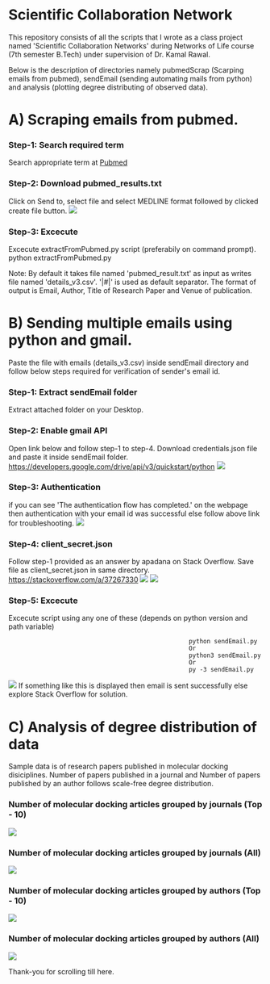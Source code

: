 # Scientific Collaboration Network
This repository consists of all the scripts that I wrote as a class project named 'Scientific Collaboration Networks' during Networks of Life course (7th semester B.Tech) under supervision of Dr. Kamal Rawal. 

Below is the description of directories namely pubmedScrap (Scarping emails from pubmed), sendEmail (sending automating mails from python) and analysis (plotting degree distributing of observed data).

# A) Scraping emails from pubmed.

### Step-1: Search required term 
Search appropriate term at <a href='https://www.ncbi.nlm.nih.gov/pubmed' target='_blank'> Pubmed </a>
### Step-2: Download pubmed_results.txt
Click on Send to, select file and select MEDLINE format followed by clicked create file button.
<img src='screenshots/F1.PNG'/>

### Step-3: Excecute
Excecute extractFromPubmed.py script (preferabily on command prompt). 
                                              python extractFromPubmed.py

Note: By default it takes file named 'pubmed_result.txt' as input as writes file named 'details_v3.csv'.
'|#|' is used as default separator. The format of output is Email, Author, Title of Research Paper and Venue of publication. 

# B) Sending multiple emails using python and gmail.
Paste the file with emails (details_v3.csv) inside sendEmail directory and follow below steps required for verification of sender's email id.

### Step-1: Extract sendEmail folder
Extract attached folder on your Desktop. 

### Step-2: Enable gmail API
Open link below and follow step-1 to step-4. Download credentials.json file and paste it inside sendEmail folder. 
https://developers.google.com/drive/api/v3/quickstart/python
<img src='screenshots/S1.PNG'/>

### Step-3: Authentication
if you can see 'The authentication flow has completed.' on the webpage then authentication with your email id was successful else follow above link for troubleshooting. 
<img src='screenshots/S2.PNG'/>

### Step-4: client_secret.json
Follow step-1 provided as an answer by apadana on Stack Overflow. Save file as client_secret.json in same directory. 
https://stackoverflow.com/a/37267330
<img src='screenshots/S3.PNG'/>
<img src='screenshots/S4.PNG'/>

### Step-5: Excecute 
Excecute script using any one of these (depends on python version and path variable)

                                                      python sendEmail.py
                                                      Or
                                                      python3 sendEmail.py
                                                      Or
                                                      py -3 sendEmail.py
<img src='screenshots/S5.PNG'/>
If something like this is displayed then email is sent successfully else explore Stack Overflow for solution. 

# C) Analysis of degree distribution of data

Sample data is of research papers published in molecular docking disiciplines. Number of papers published in a journal and Number of papers published by an author follows scale-free degree distribution. 

### Number of molecular docking articles grouped by journals (Top - 10)
<img src='analysis/images/journal2.png'/>

### Number of molecular docking articles grouped by journals  (All)
<img src='analysis/images/journal1.png'/>

### Number of molecular docking articles grouped by authors (Top - 10)
<img src='analysis/images/author2.png'/>

### Number of molecular docking articles grouped by authors (All)
<img src='analysis/images/author1.png'/>

Thank-you for scrolling till here. 
